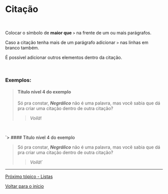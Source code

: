 # Citação  
<br>

Colocar o símbolo de **maior que** `>` na frente de um ou mais parágrafos.  

Caso a citação tenha mais de um parágrafo adicionar `>` nas linhas em branco também.  

É possível adicionar outros elementos dentro da citação.  
  
<br>
  
### Exemplos:  
  
> #### Título nível 4 do exemplo  
>  
>  Só pra constar, ***Negrálico*** não é uma palavra, mas você sabia que dá pra criar uma citação dentro de outra citação?  
>  
>>  *Voilà*!  
<br>
  
`> #### Título nível 4 do exemplo  
>  
>  Só pra constar, ***Negrálico*** não é uma palavra, mas você sabia que dá pra criar uma citação dentro de outra citação?  
>  
>>  *Voilà*!`  
  
---
  
[Próximo tópico - Listas](listas.md)  
  
[Voltar para o início](README.md)  
